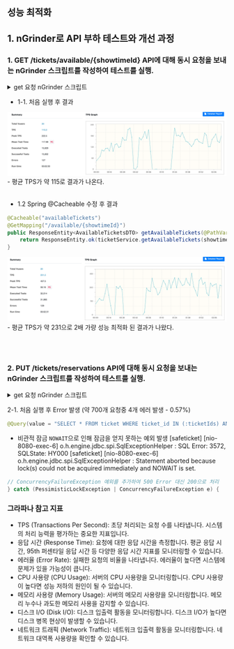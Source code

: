 
## 성능 최적화

## 1. nGrinder로 API 부하 테스트와 개선 과정

### 1. GET /tickets/available/{showtimeId} API에 대해 동시 요청을 보내는 nGrinder 스크립트를 작성하여 테스트를 실행.

<details>
    <summary>get 요청 nGrinder 스크립트</summary>

```groovy
import static net.grinder.script.Grinder.grinder
import static org.junit.Assert.*
import static org.hamcrest.Matchers.*
import net.grinder.script.GTest
import net.grinder.script.Grinder
import net.grinder.scriptengine.groovy.junit.GrinderRunner
import net.grinder.scriptengine.groovy.junit.annotation.BeforeProcess
import net.grinder.scriptengine.groovy.junit.annotation.BeforeThread

import org.junit.Before
import org.junit.BeforeClass
import org.junit.Test
import org.junit.runner.RunWith

import java.util.List
import java.util.ArrayList
import java.util.Random

import net.grinder.plugin.http.HTTPRequest
import net.grinder.plugin.http.HTTPPluginControl

import HTTPClient.Cookie
import HTTPClient.CookieModule
import HTTPClient.HTTPResponse
import HTTPClient.NVPair
import groovy.json.JsonOutput
import groovy.json.JsonSlurper

@RunWith(GrinderRunner)
class TestRunner {

    public static GTest test
    public static HTTPRequest request
    public static NVPair[] headers = []
    public static Cookie[] cookies = []

    @BeforeProcess
    public static void beforeProcess() {
        HTTPPluginControl.getConnectionDefaults().timeout = 6000
        test = new GTest(1, "Ticket Reservation Test")
        request = new HTTPRequest()

        List<NVPair> headerList = new ArrayList<>()
        headerList.add(new NVPair("Content-Type", "application/json"))
        headers = headerList.toArray()

        grinder.logger.info("Before process: Initialized HTTP request and headers.")
    }

    @BeforeThread
    public void beforeThread() {
        test.record(this, "test")
        grinder.statistics.delayReports = true
        grinder.logger.info("Before thread: Thread setup complete.")
    }

    @Before
    public void before() {
        request.setHeaders(headers)
        cookies.each { CookieModule.addCookie(it, HTTPPluginControl.getThreadHTTPClientContext()) }
        grinder.logger.info("Before test: Headers and cookies initialized.")
    }

    @Test
    public void test() {
        // Send GET request to retrieve available ticket IDs
        HTTPResponse getResponse = request.GET("http://host.docker.internal:8080/tickets/available/1")
        assertThat(getResponse.statusCode, is(200))

        // Parse the response to get the list of ticket IDs
        def jsonResponse = new JsonSlurper().parseText(getResponse.getText())
        def ticketIds = jsonResponse.ticketIds

        if (ticketIds.isEmpty()) {
            grinder.logger.error("사용 가능한 티켓이 없습니다.")
            return
        }

        // Randomly select some ticket IDs
        def random = new Random()
        def selectedTicketId = ticketIds.get(random.nextInt(ticketIds.size()))
		
		grinder.logger.info("i'm ready reservation ticketId: " + selectedTicketId)
    }
}
```
</details>

- 1-1. 처음 실행 후 결과
<img src="./images/get-available-first.png" width="800">
    - 평균 TPS가 약 115로 결과가 나온다.
</br></br>

- 1.2 Spring @Cacheable 수정 후 결과

```java
@Cacheable("availableTickets")
@GetMapping("/available/{showtimeId}")
public ResponseEntity<AvailableTicketsDTO> getAvailableTickets(@PathVariable Long showtimeId) {
    return ResponseEntity.ok(ticketService.getAvailableTickets(showtimeId));
}
```
<img src="./images/get-available-cacheable.png" width="800">
    - 평균 TPS가 약 231으로 2배 가량 성능 최적화 된 결과가 나왔다. 

</br></br>

### 2. PUT /tickets/reservations API에 대해 동시 요청을 보내는 nGrinder 스크립트를 작성하여 테스트를 실행.

<details>
    <summary>get 요청 nGrinder 스크립트</summary>
위에서 작성한 GET 요청에 PUT 요청을 추가하였다.  

```groovy
import static net.grinder.script.Grinder.grinder
import static org.junit.Assert.*
import static org.hamcrest.Matchers.*
import net.grinder.script.GTest
import net.grinder.script.Grinder
import net.grinder.scriptengine.groovy.junit.GrinderRunner
import net.grinder.scriptengine.groovy.junit.annotation.BeforeProcess
import net.grinder.scriptengine.groovy.junit.annotation.BeforeThread

import org.junit.Before
import org.junit.BeforeClass
import org.junit.Test
import org.junit.runner.RunWith

import java.util.List
import java.util.ArrayList
import java.util.Random

import net.grinder.plugin.http.HTTPRequest
import net.grinder.plugin.http.HTTPPluginControl

import HTTPClient.Cookie
import HTTPClient.CookieModule
import HTTPClient.HTTPResponse
import HTTPClient.NVPair
import groovy.json.JsonOutput
import groovy.json.JsonSlurper

@RunWith(GrinderRunner)
class TestRunner {

    public static GTest test
    public static HTTPRequest request
    public static NVPair[] headers = []
    public static Cookie[] cookies = []

    @BeforeProcess
    public static void beforeProcess() {
        HTTPPluginControl.getConnectionDefaults().timeout = 6000
        test = new GTest(1, "Ticket Reservation Test")
        request = new HTTPRequest()

        List<NVPair> headerList = new ArrayList<>()
        headerList.add(new NVPair("Content-Type", "application/json"))
        headers = headerList.toArray()

        grinder.logger.info("Before process: Initialized HTTP request and headers.")
    }

    @BeforeThread
    public void beforeThread() {
        test.record(this, "test")
        grinder.statistics.delayReports = true
        grinder.logger.info("Before thread: Thread setup complete.")
    }

    @Before
    public void before() {
        request.setHeaders(headers)
        cookies.each { CookieModule.addCookie(it, HTTPPluginControl.getThreadHTTPClientContext()) }
        grinder.logger.info("Before test: Headers and cookies initialized.")
    }

    @Test
    public void test() {
        // Send GET request to retrieve available ticket IDs
        HTTPResponse getResponse = request.GET("http://host.docker.internal:8080/tickets/available/1")
        assertThat(getResponse.statusCode, is(200))

        // Parse the response to get the list of ticket IDs
        def jsonResponse = new JsonSlurper().parseText(getResponse.getText())
        def ticketIds = jsonResponse.ticketIds

        if (ticketIds.isEmpty()) {
            grinder.logger.error("사용 가능한 티켓이 없습니다.")
            return
        }

        // Randomly select some ticket IDs
        def random = new Random()
        def selectedTicketId = ticketIds.get(random.nextInt(ticketIds.size()))

        // Prepare the POST request body
        def userId = random.nextInt(1000) + 1
        def requestBody = JsonOutput.toJson([
                userId    : userId,
                ticketIds : [selectedTicketId]
        ])

        grinder.logger.info("Request Body: ${requestBody}")

        HTTPResponse response = request.PUT(
                "http://host.docker.internal:8080/tickets/reservations",
                requestBody.getBytes("UTF-8")
        )

        grinder.logger.info("Response Code: ${response.statusCode}")

        assertThat(response.statusCode, is(200))
    }
}
```
</details>

2-1. 처음 실행 후 Error 발생 (약 700개 요청중 4개 에러 발생 - 0.57%)
```java
@Query(value = "SELECT * FROM ticket WHERE ticket_id IN (:ticketIds) AND status = 'AVAILABLE' FOR UPDATE NOWAIT", nativeQuery = true)
```
- 비관적 잠금 `NOWAIT`으로 인해 잠금을 얻지 못하는 예외 발생
[safeticket] [nio-8080-exec-6] o.h.engine.jdbc.spi.SqlExceptionHelper   : SQL Error: 3572, SQLState: HY000
[safeticket] [nio-8080-exec-6] o.h.engine.jdbc.spi.SqlExceptionHelper   : Statement aborted because lock(s) could not be acquired immediately and NOWAIT is set.
```java
// ConcurrencyFailureException 예외를 추가하여 500 Error 대신 200으로 처리
} catch (PessimisticLockException | ConcurrencyFailureException e) {
```




### 그라파나 참고 지표

- TPS (Transactions Per Second): 초당 처리되는 요청 수를 나타냅니다. 시스템의 처리 능력을 평가하는 중요한 지표입니다.  
- 응답 시간 (Response Time): 요청에 대한 응답 시간을 측정합니다. 평균 응답 시간, 95th 퍼센타일 응답 시간 등 다양한 응답 시간 지표를 모니터링할 수 있습니다.  
- 에러율 (Error Rate): 실패한 요청의 비율을 나타냅니다. 에러율이 높다면 시스템에 문제가 있을 가능성이 큽니다.  
- CPU 사용량 (CPU Usage): 서버의 CPU 사용량을 모니터링합니다. CPU 사용량이 높다면 성능 저하의 원인이 될 수 있습니다.  
- 메모리 사용량 (Memory Usage): 서버의 메모리 사용량을 모니터링합니다. 메모리 누수나 과도한 메모리 사용을 감지할 수 있습니다.  
- 디스크 I/O (Disk I/O): 디스크 입출력 활동을 모니터링합니다. 디스크 I/O가 높다면 디스크 병목 현상이 발생할 수 있습니다.  
- 네트워크 트래픽 (Network Traffic): 네트워크 입출력 활동을 모니터링합니다. 네트워크 대역폭 사용량을 확인할 수 있습니다.

